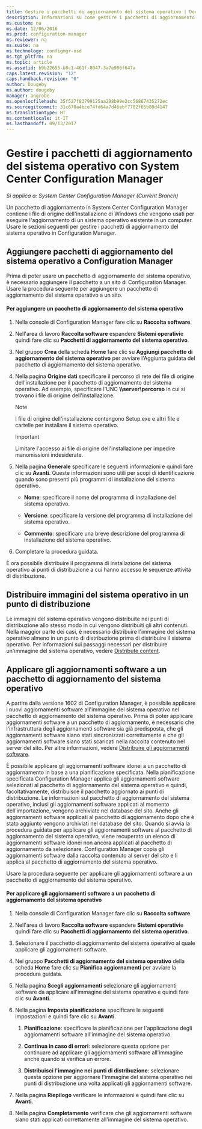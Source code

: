 ```yaml
---
title: Gestire i pacchetti di aggiornamento del sistema operativo | Documentazione Microsoft
description: Informazioni su come gestire i pacchetti di aggiornamento del sistema operativo in System Center Configuration Manager.
ms.custom: na
ms.date: 12/06/2016
ms.prod: configuration-manager
ms.reviewer: na
ms.suite: na
ms.technology: configmgr-osd
ms.tgt_pltfrm: na
ms.topic: article
ms.assetid: b9b22655-b8c1-461f-8047-3a7e906f647a
caps.latest.revision: "12"
caps.handback.revision: "0"
author: Dougeby
ms.author: dougeby
manager: angrobe
ms.openlocfilehash: 35f527f83799125aa298b99e2cc56867435272ec
ms.sourcegitcommit: 31c670a4bce74fd64a7d46ebf7702f65b80d4147
ms.translationtype: HT
ms.contentlocale: it-IT
ms.lasthandoff: 09/13/2017
---
```

# <a name="manage-operating-system-upgrade-packages-with-system-center-configuration-manager"></a>Gestire i pacchetti di aggiornamento del sistema operativo con System Center Configuration Manager

*Si applica a: System Center Configuration Manager (Current Branch)*

Un pacchetto di aggiornamento in System Center Configuration Manager contiene i file di origine dell'installazione di Windows che vengono usati per eseguire l'aggiornamento di un sistema operativo esistente in un computer. Usare le sezioni seguenti per gestire i pacchetti di aggiornamento del sistema operativo in Configuration Manager.

##  <a name="BKMK_AddOSUpgradePkgs"></a> Aggiungere pacchetti di aggiornamento del sistema operativo a Configuration Manager  
 Prima di poter usare un pacchetto di aggiornamento del sistema operativo, è necessario aggiungere il pacchetto a un sito di Configuration Manager. Usare la procedura seguente per aggiungere un pacchetto di aggiornamento del sistema operativo a un sito.  

#### <a name="to-add-an-operating-system-upgrade-package"></a>Per aggiungere un pacchetto di aggiornamento del sistema operativo  

1.  Nella console di Configuration Manager fare clic su **Raccolta software**.  

2.  Nell'area di lavoro **Raccolta software** espandere **Sistemi operativi**e quindi fare clic su **Pacchetti di aggiornamento del sistema operativo**.  

3.  Nel gruppo **Crea** della scheda **Home** fare clic su **Aggiungi pacchetto di aggiornamento del sistema operativo** per avviare l'Aggiunta guidata del pacchetto di aggiornamento del sistema operativo.  

4.  Nella pagina **Origine dati** specificare il percorso di rete dei file di origine dell'installazione per il pacchetto di aggiornamento del sistema operativo. Ad esempio, specificare l'UNC **\\\server\percorso** in cui si trovano i file di origine dell'installazione.  

    > [!NOTE]  
    >  I file di origine dell'installazione contengono Setup.exe e altri file e cartelle per installare il sistema operativo.  

    > [!IMPORTANT]  
    >  Limitare l'accesso ai file di origine dell'installazione per impedire manomissioni indesiderate.  

5.  Nella pagina **Generale** specificare le seguenti informazioni e quindi fare clic su **Avanti**. Queste informazioni sono utili per scopi di identificazione quando sono presenti più programmi di installazione del sistema operativo.  

    -   **Nome**: specificare il nome del programma di installazione del sistema operativo.  

    -   **Versione**: specificare la versione del programma di installazione del sistema operativo.  

    -   **Commento**: specificare una breve descrizione del programma di installazione del sistema operativo.  

6.  Completare la procedura guidata.  

 È ora possibile distribuire il programma di installazione del sistema operativo ai punti di distribuzione a cui hanno accesso le sequenze attività di distribuzione.  

##  <a name="BKMK_DistributeBootImages"></a> Distribuire immagini del sistema operativo in un punto di distribuzione  
 Le immagini del sistema operativo vengono distribuite nei punti di distribuzione allo stesso modo in cui vengono distribuiti gli altri contenuti. Nella maggior parte dei casi, è necessario distribuire l'immagine del sistema operativo almeno in un punto di distribuzione prima di distribuire il sistema operativo. Per informazioni sui passaggi necessari per distribuire un'immagine del sistema operativo, vedere [Distribute content](../../core/servers/deploy/configure/deploy-and-manage-content.md#bkmk_distribute).  

##  <a name="BKMK_OSUpgradePkgApplyUpdates"></a> Applicare gli aggiornamenti software a un pacchetto di aggiornamento del sistema operativo  
 A partire dalla versione 1602 di Configuration Manager, è possibile applicare i nuovi aggiornamenti software all'immagine del sistema operativo nel pacchetto di aggiornamento del sistema operativo. Prima di poter applicare aggiornamenti software a un pacchetto di aggiornamento, è necessario che l'infrastruttura degli aggiornamenti software sia già predisposta, che gli aggiornamenti software siano stati sincronizzati correttamente e che gli aggiornamenti software siano stati scaricati nella raccolta contenuto nel server del sito. Per altre informazioni, vedere [Distribuire gli aggiornamenti software](../../sum/deploy-use/deploy-software-updates.md).  

 È possibile applicare gli aggiornamenti software idonei a un pacchetto di aggiornamento in base a una pianificazione specificata. Nella pianificazione specificata Configuration Manager applica gli aggiornamenti software selezionati al pacchetto di aggiornamento del sistema operativo e quindi, facoltativamente, distribuisce il pacchetto aggiornato ai punti di distribuzione. Le informazioni sul pacchetto di aggiornamento del sistema operativo, inclusi gli aggiornamenti software applicati al momento dell'importazione, vengono archiviate nel database del sito. Anche gli aggiornamenti software applicati al pacchetto di aggiornamento dopo che è stato aggiunto vengono archiviati nel database del sito. Quando si avvia la procedura guidata per applicare gli aggiornamenti software al pacchetto di aggiornamento del sistema operativo, viene recuperato un elenco di aggiornamenti software idonei non ancora applicati al pacchetto di aggiornamento da selezionare. Configuration Manager copia gli aggiornamenti software dalla raccolta contenuto al server del sito e li applica al pacchetto di aggiornamento del sistema operativo.  

 Usare la procedura seguente per applicare gli aggiornamenti software a un pacchetto di aggiornamento del sistema operativo.  

#### <a name="to-apply-software-updates-to-an-operating-system-upgrade-package"></a>Per applicare gli aggiornamenti software a un pacchetto di aggiornamento del sistema operativo  

1.  Nella console di Configuration Manager fare clic su **Raccolta software**.  

2.  Nell'area di lavoro **Raccolta software** espandere **Sistemi operativi**e quindi fare clic su **Pacchetti di aggiornamento del sistema operativo**.  

3.  Selezionare il pacchetto di aggiornamento del sistema operativo al quale applicare gli aggiornamenti software.  

4.  Nel gruppo **Pacchetti di aggiornamento del sistema operativo** della scheda **Home** fare clic su **Pianifica aggiornamenti** per avviare la procedura guidata.  

5.  Nella pagina **Scegli aggiornamenti** selezionare gli aggiornamenti software da applicare all'immagine del sistema operativo e quindi fare clic su **Avanti**.  

6.  Nella pagina **Imposta pianificazione** specificare le seguenti impostazioni e quindi fare clic su **Avanti**.  

    1.  **Pianificazione**: specificare la pianificazione per l'applicazione degli aggiornamenti software all'immagine del sistema operativo.  

    2.  **Continua in caso di errori**: selezionare questa opzione per continuare ad applicare gli aggiornamenti software all'immagine anche quando si verifica un errore.  

    3.  **Distribuisci l'immagine nei punti di distribuzione**: selezionare questa opzione per aggiornare l'immagine del sistema operativo nei punti di distribuzione una volta applicati gli aggiornamenti software.  

7.  Nella pagina **Riepilogo** verificare le informazioni e quindi fare clic su **Avanti**.  

8.  Nella pagina **Completamento** verificare che gli aggiornamenti software siano stati applicati correttamente all'immagine del sistema operativo.  

